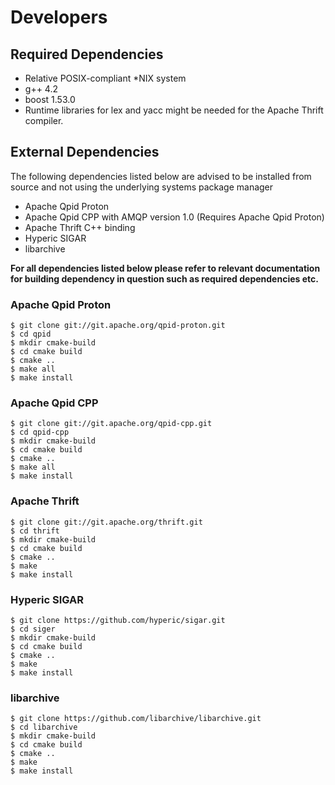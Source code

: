 # Developers #

## Required Dependencies ##
  * Relative POSIX-compliant *NIX system
  * g++ 4.2
  * boost 1.53.0
  * Runtime libraries for lex and yacc might be needed for the Apache Thrift compiler.

## External Dependencies ##
The following dependencies listed below are advised to be installed from source
and not using the underlying systems package manager
  * Apache Qpid Proton
  * Apache Qpid CPP with AMQP version 1.0 (Requires Apache Qpid Proton)
  * Apache Thrift C++ binding
  * Hyperic SIGAR
  * libarchive

**For all dependencies listed below please refer to relevant documentation for building dependency in question such
as required dependencies etc.**

### Apache Qpid Proton
    $ git clone git://git.apache.org/qpid-proton.git
    $ cd qpid
    $ mkdir cmake-build
    $ cd cmake build
    $ cmake ..
    $ make all
    $ make install

### Apache Qpid CPP
    $ git clone git://git.apache.org/qpid-cpp.git
    $ cd qpid-cpp
    $ mkdir cmake-build
    $ cd cmake build
    $ cmake ..
    $ make all
    $ make install

### Apache Thrift
    $ git clone git://git.apache.org/thrift.git
    $ cd thrift
    $ mkdir cmake-build
    $ cd cmake build
    $ cmake ..
    $ make
    $ make install

### Hyperic SIGAR
    $ git clone https://github.com/hyperic/sigar.git
    $ cd siger
    $ mkdir cmake-build
    $ cd cmake build
    $ cmake ..
    $ make
    $ make install

### libarchive
    $ git clone https://github.com/libarchive/libarchive.git
    $ cd libarchive
    $ mkdir cmake-build
    $ cd cmake build
    $ cmake ..
    $ make
    $ make install
